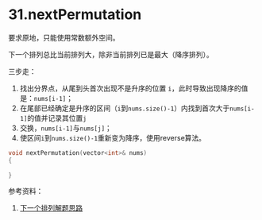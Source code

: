 # 31.nextPermutation

要求原地，只能使用常数额外空间。



下一个排列总比当前排列大，除非当前排列已是最大（降序排列）。



三步走：

1. 找出分界点，从尾到头首次出现不是升序的位置 `i`，此时导致出现降序的值是：`nums[i-1]`；
2. 在尾部已经确定是升序的区间（`i`到`nums.size()-1`）内找到首次大于`nums[i-1]`的值并记录其位置`j`
3. 交换，`nums[i-1]`与`nums[j]`；
4. 使区间`i`到`nums.size()-1`重新变为降序，使用reverse算法。



```c++
void nextPermutation(vector<int>& nums)
{
    
}
```



参考资料：

1. [下一个排列解题思路](https://biaodigit.github.io/LeetCode/0031/#%E8%A7%A3%E9%A2%98%E6%80%9D%E8%B7%AF)